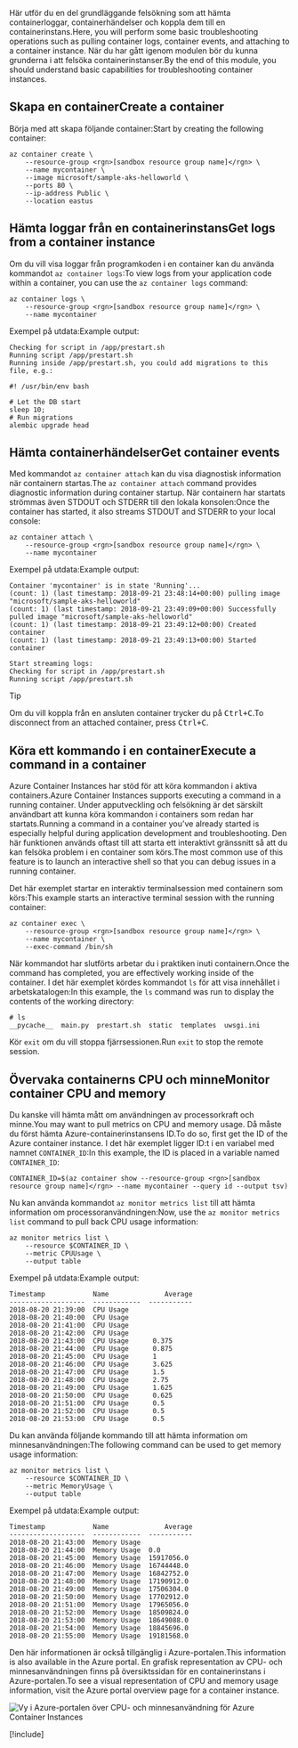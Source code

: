 <span data-ttu-id="68e84-101">Här utför du en del grundläggande felsökning som att hämta containerloggar, containerhändelser och koppla dem till en containerinstans.</span><span class="sxs-lookup"><span data-stu-id="68e84-101">Here, you will perform some basic troubleshooting operations such as pulling container logs, container events, and attaching to a container instance.</span></span> <span data-ttu-id="68e84-102">När du har gått igenom modulen bör du kunna grunderna i att felsöka containerinstanser.</span><span class="sxs-lookup"><span data-stu-id="68e84-102">By the end of this module, you should understand basic capabilities for troubleshooting container instances.</span></span>

## <a name="create-a-container"></a><span data-ttu-id="68e84-103">Skapa en container</span><span class="sxs-lookup"><span data-stu-id="68e84-103">Create a container</span></span>

<span data-ttu-id="68e84-104">Börja med att skapa följande container:</span><span class="sxs-lookup"><span data-stu-id="68e84-104">Start by creating the following container:</span></span> 

```azurecli
az container create \
    --resource-group <rgn>[sandbox resource group name]</rgn> \
    --name mycontainer \
    --image microsoft/sample-aks-helloworld \
    --ports 80 \
    --ip-address Public \
    --location eastus
```

## <a name="get-logs-from-a-container-instance"></a><span data-ttu-id="68e84-105">Hämta loggar från en containerinstans</span><span class="sxs-lookup"><span data-stu-id="68e84-105">Get logs from a container instance</span></span>

<span data-ttu-id="68e84-106">Om du vill visa loggar från programkoden i en container kan du använda kommandot `az container logs`:</span><span class="sxs-lookup"><span data-stu-id="68e84-106">To view logs from your application code within a container, you can use the `az container logs` command:</span></span>

```azurecli
az container logs \
    --resource-group <rgn>[sandbox resource group name]</rgn> \
    --name mycontainer
```

<span data-ttu-id="68e84-107">Exempel på utdata:</span><span class="sxs-lookup"><span data-stu-id="68e84-107">Example output:</span></span>

```output
Checking for script in /app/prestart.sh
Running script /app/prestart.sh
Running inside /app/prestart.sh, you could add migrations to this file, e.g.:

#! /usr/bin/env bash

# Let the DB start
sleep 10;
# Run migrations
alembic upgrade head
```

## <a name="get-container-events"></a><span data-ttu-id="68e84-108">Hämta containerhändelser</span><span class="sxs-lookup"><span data-stu-id="68e84-108">Get container events</span></span>

<span data-ttu-id="68e84-109">Med kommandot `az container attach` kan du visa diagnostisk information när containern startas.</span><span class="sxs-lookup"><span data-stu-id="68e84-109">The `az container attach` command provides diagnostic information during container startup.</span></span> <span data-ttu-id="68e84-110">När containern har startats strömmas även STDOUT och STDERR till den lokala konsolen:</span><span class="sxs-lookup"><span data-stu-id="68e84-110">Once the container has started, it also streams STDOUT and STDERR to your local console:</span></span>

```azurecli
az container attach \
    --resource-group <rgn>[sandbox resource group name]</rgn> \
    --name mycontainer
```

<span data-ttu-id="68e84-111">Exempel på utdata:</span><span class="sxs-lookup"><span data-stu-id="68e84-111">Example output:</span></span>

```output
Container 'mycontainer' is in state 'Running'...
(count: 1) (last timestamp: 2018-09-21 23:48:14+00:00) pulling image "microsoft/sample-aks-helloworld"
(count: 1) (last timestamp: 2018-09-21 23:49:09+00:00) Successfully pulled image "microsoft/sample-aks-helloworld"
(count: 1) (last timestamp: 2018-09-21 23:49:12+00:00) Created container
(count: 1) (last timestamp: 2018-09-21 23:49:13+00:00) Started container

Start streaming logs:
Checking for script in /app/prestart.sh
Running script /app/prestart.sh
```

> [!TIP]
> <span data-ttu-id="68e84-112">Om du vill koppla från en ansluten container trycker du på <kbd>Ctrl+C</kbd>.</span><span class="sxs-lookup"><span data-stu-id="68e84-112">To disconnect from an attached container, press <kbd>Ctrl+C</kbd>.</span></span>

## <a name="execute-a-command-in-a-container"></a><span data-ttu-id="68e84-113">Köra ett kommando i en container</span><span class="sxs-lookup"><span data-stu-id="68e84-113">Execute a command in a container</span></span>

<span data-ttu-id="68e84-114">Azure Container Instances har stöd för att köra kommandon i aktiva containers.</span><span class="sxs-lookup"><span data-stu-id="68e84-114">Azure Container Instances supports executing a command in a running container.</span></span> <span data-ttu-id="68e84-115">Under apputveckling och felsökning är det särskilt användbart att kunna köra kommandon i containers som redan har startats.</span><span class="sxs-lookup"><span data-stu-id="68e84-115">Running a command in a container you've already started is especially helpful during application development and troubleshooting.</span></span> <span data-ttu-id="68e84-116">Den här funktionen används oftast till att starta ett interaktivt gränssnitt så att du kan felsöka problem i en container som körs.</span><span class="sxs-lookup"><span data-stu-id="68e84-116">The most common use of this feature is to launch an interactive shell so that you can debug issues in a running container.</span></span>

<span data-ttu-id="68e84-117">Det här exemplet startar en interaktiv terminalsession med containern som körs:</span><span class="sxs-lookup"><span data-stu-id="68e84-117">This example starts an interactive terminal session with the running container:</span></span>

```azurecli
az container exec \
    --resource-group <rgn>[sandbox resource group name]</rgn> \
    --name mycontainer \
    --exec-command /bin/sh
```

<span data-ttu-id="68e84-118">När kommandot har slutförts arbetar du i praktiken inuti containern.</span><span class="sxs-lookup"><span data-stu-id="68e84-118">Once the command has completed, you are effectively working inside of the container.</span></span> <span data-ttu-id="68e84-119">I det här exemplet kördes kommandot `ls` för att visa innehållet i arbetskatalogen:</span><span class="sxs-lookup"><span data-stu-id="68e84-119">In this example, the `ls` command was run to display the contents of the working directory:</span></span>

```output
# ls
__pycache__  main.py  prestart.sh  static  templates  uwsgi.ini
```

<span data-ttu-id="68e84-120">Kör `exit` om du vill stoppa fjärrsessionen.</span><span class="sxs-lookup"><span data-stu-id="68e84-120">Run `exit` to stop the remote session.</span></span>

## <a name="monitor-container-cpu-and-memory"></a><span data-ttu-id="68e84-121">Övervaka containerns CPU och minne</span><span class="sxs-lookup"><span data-stu-id="68e84-121">Monitor container CPU and memory</span></span>

<span data-ttu-id="68e84-122">Du kanske vill hämta mått om användningen av processorkraft och minne.</span><span class="sxs-lookup"><span data-stu-id="68e84-122">You may want to pull metrics on CPU and memory usage.</span></span> <span data-ttu-id="68e84-123">Då måste du först hämta Azure-containerinstansens ID.</span><span class="sxs-lookup"><span data-stu-id="68e84-123">To do so, first get the ID of the Azure container instance.</span></span> <span data-ttu-id="68e84-124">I det här exemplet ligger ID:t i en variabel med namnet `CONTAINER_ID`:</span><span class="sxs-lookup"><span data-stu-id="68e84-124">In this example, the ID is placed in a variable named `CONTAINER_ID`:</span></span>

```azurecli
CONTAINER_ID=$(az container show --resource-group <rgn>[sandbox resource group name]</rgn> --name mycontainer --query id --output tsv)
```

<span data-ttu-id="68e84-125">Nu kan använda kommandot `az monitor metrics list` till att hämta information om processoranvändningen:</span><span class="sxs-lookup"><span data-stu-id="68e84-125">Now, use the `az monitor metrics list` command to pull back CPU usage information:</span></span>

```azurecli
az monitor metrics list \
    --resource $CONTAINER_ID \
    --metric CPUUsage \
    --output table
```

<span data-ttu-id="68e84-126">Exempel på utdata:</span><span class="sxs-lookup"><span data-stu-id="68e84-126">Example output:</span></span>

```output
Timestamp            Name              Average
-------------------  ------------  -----------
2018-08-20 21:39:00  CPU Usage
2018-08-20 21:40:00  CPU Usage
2018-08-20 21:41:00  CPU Usage
2018-08-20 21:42:00  CPU Usage
2018-08-20 21:43:00  CPU Usage      0.375
2018-08-20 21:44:00  CPU Usage      0.875
2018-08-20 21:45:00  CPU Usage      1
2018-08-20 21:46:00  CPU Usage      3.625
2018-08-20 21:47:00  CPU Usage      1.5
2018-08-20 21:48:00  CPU Usage      2.75
2018-08-20 21:49:00  CPU Usage      1.625
2018-08-20 21:50:00  CPU Usage      0.625
2018-08-20 21:51:00  CPU Usage      0.5
2018-08-20 21:52:00  CPU Usage      0.5
2018-08-20 21:53:00  CPU Usage      0.5
```

<span data-ttu-id="68e84-127">Du kan använda följande kommando till att hämta information om minnesanvändningen:</span><span class="sxs-lookup"><span data-stu-id="68e84-127">The following command can be used to get memory usage information:</span></span>

```azurecli
az monitor metrics list \
    --resource $CONTAINER_ID \
    --metric MemoryUsage \
    --output table
```

<span data-ttu-id="68e84-128">Exempel på utdata:</span><span class="sxs-lookup"><span data-stu-id="68e84-128">Example output:</span></span>

```output
Timestamp            Name              Average
-------------------  ------------  -----------
2018-08-20 21:43:00  Memory Usage
2018-08-20 21:44:00  Memory Usage  0.0
2018-08-20 21:45:00  Memory Usage  15917056.0
2018-08-20 21:46:00  Memory Usage  16744448.0
2018-08-20 21:47:00  Memory Usage  16842752.0
2018-08-20 21:48:00  Memory Usage  17190912.0
2018-08-20 21:49:00  Memory Usage  17506304.0
2018-08-20 21:50:00  Memory Usage  17702912.0
2018-08-20 21:51:00  Memory Usage  17965056.0
2018-08-20 21:52:00  Memory Usage  18509824.0
2018-08-20 21:53:00  Memory Usage  18649088.0
2018-08-20 21:54:00  Memory Usage  18845696.0
2018-08-20 21:55:00  Memory Usage  19181568.0
```

<span data-ttu-id="68e84-129">Den här informationen är också tillgänglig i Azure-portalen.</span><span class="sxs-lookup"><span data-stu-id="68e84-129">This information is also available in the Azure portal.</span></span> <span data-ttu-id="68e84-130">En grafisk representation av CPU- och minnesanvändningen finns på översiktssidan för en containerinstans i Azure-portalen.</span><span class="sxs-lookup"><span data-stu-id="68e84-130">To see a visual representation of CPU and memory usage information, visit the Azure portal overview page for a container instance.</span></span>

![Vy i Azure-portalen över CPU- och minnesanvändning för Azure Container Instances](../media/6-cpu-memory.png)

[!include[](../../../includes/azure-sandbox-cleanup.md)]
